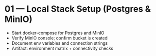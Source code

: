 # 01 — Local Stack Setup (Postgres & MinIO)

- Start docker-compose for Postgres and MinIO
- Verify MinIO console; confirm bucket is created
- Document env variables and connection strings
- Artifact: environment matrix + connectivity checks
